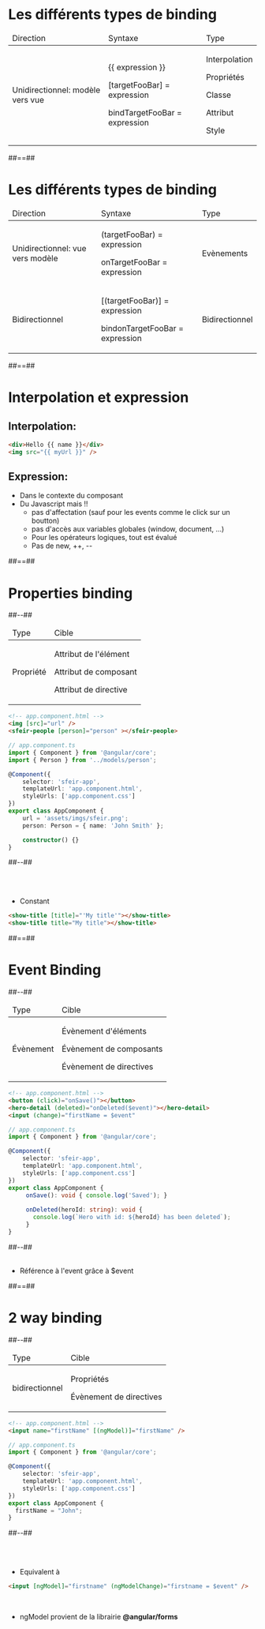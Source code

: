 <!-- .slide -->

# Les différents types de binding

<table>
    <thead>
        <tr>
            <td>Direction</td>
            <td>Syntaxe</td>
            <td>Type</td>
        </tr>
    </thead>
    <tbody>
        <tr>
            <td>Unidirectionnel: modèle vers vue</td>
            <td>
                <p>{{ expression }}</p>
                <p>[targetFooBar] = expression</p>
                <p>bindTargetFooBar = expression</p>
            </td>
            <td>
                <p>Interpolation</p>
                <p>Propriétés</p>
                <p>Classe</p>
                <p>Attribut</p>
                <p>Style</p>
            </td>
        </tr>       
    </tbody>
</table>

##==##

<!-- .slide -->

# Les différents types de binding

<table>
    <thead>
        <tr>
            <td>Direction</td>
            <td>Syntaxe</td>
            <td>Type</td>
        </tr>
    </thead>
    <tbody>        
        <tr>
            <td>Unidirectionnel: vue vers modèle</td>
            <td>
                <p>(targetFooBar) = expression</p>
                <p>onTargetFooBar = expression</p>
            </td>
            <td>Evènements</td>
        </tr>
        <tr>
            <td>Bidirectionnel</td>
            <td>
                <p>[(targetFooBar)] = expression</p>
                <p>bindonTargetFooBar = expression</p>
            </td>
            <td>Bidirectionnel</td>
        </tr>
    </tbody>
</table>

##==##

<!-- .slide: class="with-code inconsolata" -->

# Interpolation et expression

## Interpolation:

```html
<div>Hello {{ name }}</div>
<img src="{{ myUrl }}" />
```

<!-- .element: class="medium-code" -->

## Expression:
- Dans le contexte du composant
- Du Javascript mais !!
    - pas d'affectation (sauf pour les events comme le click sur un boutton)
    - pas d'accès aux variables globales (window, document, ...)
    - Pour les opérateurs logiques, tout est évalué
    - Pas de new, ++, --

##==##

<!-- .slide: class="two-column-layout" -->

# Properties binding

##--##

<table>
    <thead>
        <tr>
            <td>Type</td>
            <td>Cible</td>
        </tr>
    </thead>
    <tbody>
        <tr>
            <td>Propriété</td>
            <td>
                <p>Attribut de l'élément</p>
                <p>Attribut de composant</p>
                <p>Attribut de directive</p>
            </td>
        </tr>
    </tbody>
</table>

```html
<!-- app.component.html -->
<img [src]="url" />
<sfeir-people [person]="person" ></sfeir-people>
```

<!-- .element: class="medium-code" -->

```typescript
// app.component.ts
import { Component } from '@angular/core';
import { Person } from '../models/person';

@Component({
    selector: 'sfeir-app',
    templateUrl: 'app.component.html',
    styleUrls: ['app.component.css']
})
export class AppComponent {
    url = 'assets/imgs/sfeir.png';
    person: Person = { name: 'John Smith' };

    constructor() {}
}
```

<!-- .element: class="medium-code" -->

##--##

<!-- .slide: class="with-code inconsolata" -->

<br><br>

-   Constant

```html
<show-title [title]="'My title'"></show-title> 
<show-title title="My title"></show-title>
```

<!-- .element: class="medium-code" -->

##==##

<!-- .slide: class="two-column-layout" -->

# Event Binding

##--##

<table>
    <thead>
        <tr>
            <td>Type</td>
            <td>Cible</td>
        </tr>
    </thead>
    <tbody>
        <tr>
            <td>Évènement</td>
            <td>
                <p>Évènement d'éléments</p>
                <p>Évènement de composants</p>
                <p>Évènement de directives</p>
            </td>
        </tr>
    </tbody>
</table>

```html
<!-- app.component.html -->
<button (click)="onSave()"></button>
<hero-detail (deleted)="onDeleted($event)"></hero-detail>
<input (change)="firstName = $event"
```

<!-- .element: class="medium-code" -->

```typescript
// app.component.ts
import { Component } from '@angular/core';

@Component({
    selector: 'sfeir-app',
    templateUrl: 'app.component.html',
    styleUrls: ['app.component.css']
})
export class AppComponent {
     onSave(): void { console.log('Saved'); }
    
     onDeleted(heroId: string): void {
       console.log(`Hero with id: ${heroId} has been deleted`);
     }
}
```

<!-- .element: class="medium-code" -->


##--##
<br><br>

-   Référence à l'event grâce à \$event

##==##

<!-- .slide: class="two-column-layout" -->

# 2 way binding

##--##

<table>
    <thead>
        <tr>
            <td>Type</td>
            <td>Cible</td>
        </tr>
    </thead>
    <tbody>
        <tr>
            <td>bidirectionnel</td>
            <td>
                <p>Propriétés</p>
                <p>Évènement de directives</p>
            </td>
        </tr>
    </tbody>
</table>

```html
<!-- app.component.html -->
<input name="firstName" [(ngModel)]="firstName" />
```

<!-- .element: class="medium-code" -->

```typescript
// app.component.ts
import { Component } from '@angular/core';

@Component({
    selector: 'sfeir-app',
    templateUrl: 'app.component.html',
    styleUrls: ['app.component.css']
})
export class AppComponent {
  firstName = "John";
}
```

<!-- .element: class="medium-code" -->
##--##

<!-- .slide: class="with-code inconsolata" -->

<br><br>

-   Equivalent à

```html
<input [ngModel]="firstname" (ngModelChange)="firstname = $event" />
```

<!-- .element: class="big-code" -->
<br>

-   <bg>ngModel</bg> provient de la librairie <strong>@angular/forms</strong>
